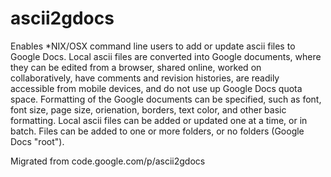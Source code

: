 # ascii2gdocs

Enables *NIX/OSX command line users to add or update ascii files to Google Docs. Local ascii files are converted into Google documents, where they can be edited from a browser, shared online, worked on collaboratively, have comments and revision histories, are readily accessible from mobile devices, and do not use up Google Docs quota space. Formatting of the Google documents can be specified, such as font, font size, page size, orienation, borders, text color, and other basic formatting. Local ascii files can be added or updated one at a time, or in batch. Files can be added to one or more folders, or no folders (Google Docs "root").

Migrated from code.google.com/p/ascii2gdocs
